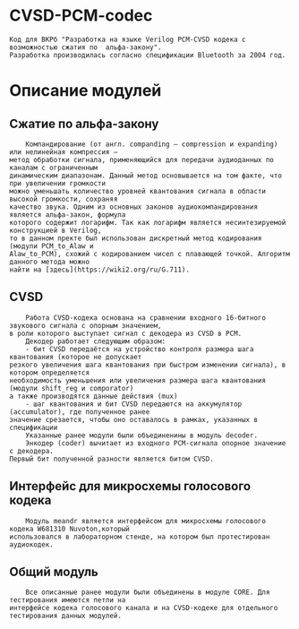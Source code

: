 # CVSD-PCM-codec
    Код для ВКРб "Разработка на языке Verilog PCM-CVSD кодека с возможностью сжатия по  альфа-закону". 
    Разработка производилась согласно спецификации Bluetooth за 2004 год.
# Описание модулей
## Сжатие по альфа-закону
        Компандирование (от англ. companding — compression и expanding) или нелинейная компрессия – 
    метод обработки сигнала, применяющийся для передачи аудиоданных по каналам с ограниченным
    динамическим диапазонам. Данный метод основывается на том факте, что при увеличении громкости
    можно уменьшать количество уровней квантования сигнала в области высокой громкости, сохраняя
    качество звука. Одним из основных законов аудиокомпандирования является альфа-закон, формула
    которого содержит логарифм. Так как логарифм является несинтезируемой конструкцией в Verilog,
    то в данном пректе был использован дискретный метод кодирования (модули PCM_to_Alaw и 
    Alaw_to_PCM), схожий с кодированием чисел с плавающей точкой. Алгоритм данного метода можно
    найти на [здесь](https://wiki2.org/ru/G.711).
## CVSD
        Работа CVSD-кодека основана на сравнении входного 16-битного звукового сигнала с опорным значением,
    в роли которого выступает сигнал с декодера из CVSD в PCM.
        Декодер работает следующим образом: 
        - бит CVSD передаётся на устройство контроля размера шага квантования (которое не допускает 
    резкого увеличения шага квантования при быстром изменении сигнала), в котором определяется
    необходимость уменьшения или увеличения размера шага квантования (модули shift_reg и comporator)
    а также производятся данные действия (mux)
        - шаг квантования и бит CVSD передаются на аккумулятор (accumulator), где полученное ранее 
    значение срезается, чтобы оно оставалось в рамках, указанных в спецификации
        Указанные ранее модули были объединенины в модуль decoder.
        Энкодер (coder) вычитает из входного PCM-сигнала опорное значение с декодера. 
    Первый бит полученной разности является битом CVSD.
## Интерфейс для микросхемы голосового кодека
        Модуль meandr является интерфейсом для микросхемы голосового кодека W681310 Nuvoton,который 
    использовался в лабораторном стенде, на котором был протестирован аудиокодек.
## Общий модуль
        Все описанные ранее модули были объединены в модуле CORE. Для тестирования имеются петли на 
    интерфейсе кодека голосового канала и на CVSD-кодеке для отдельного тестирования данных модулей.

